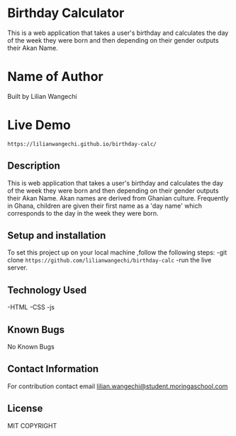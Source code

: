 # Birthday Calculator
This is a web application that takes a user's birthday and calculates the day of the week they were born and then depending on their gender outputs their Akan Name. 

# Name of Author
Built by Lilian Wangechi

# Live Demo
`https://lilianwangechi.github.io/birthday-calc/`

## Description
This is web application that takes a user's birthday and calculates the day of the week they were born and then depending on their gender outputs their Akan Name. Akan names are derived from Ghanian culture. Frequently in Ghana, children are given their first name as a 'day name' which corresponds to the day in the week they were born. 

## Setup and installation
To set this project up on your local machine ,follow the following steps:
-git clone `https://github.com/lilianwangechi/birthday-calc`
-run the live server. 

## Technology Used
-HTML
-CSS
-js


## Known Bugs
No Known Bugs

## Contact Information
For contribution contact email lilian.wangechi@student.moringaschool.com


## License
MIT
COPYRIGHT